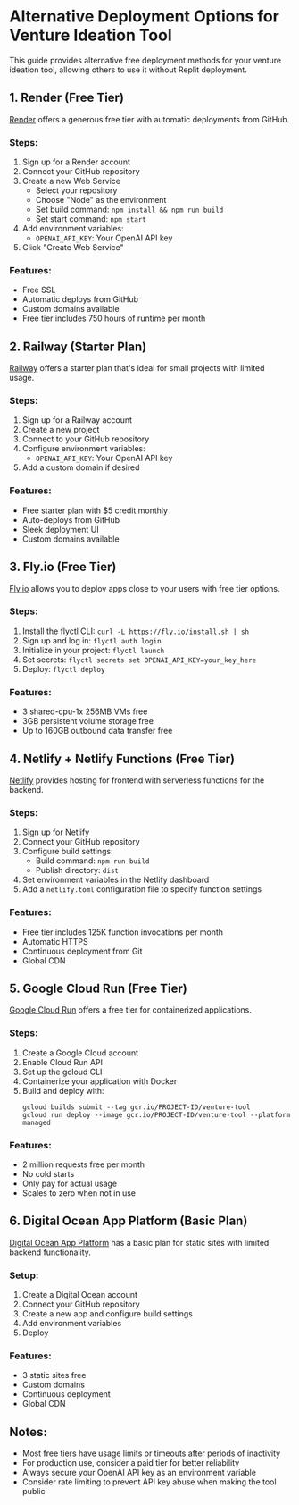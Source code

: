 # Alternative Deployment Options for Venture Ideation Tool

This guide provides alternative free deployment methods for your venture ideation tool, allowing others to use it without Replit deployment.

## 1. Render (Free Tier)

[Render](https://render.com/) offers a generous free tier with automatic deployments from GitHub.

### Steps:
1. Sign up for a Render account
2. Connect your GitHub repository
3. Create a new Web Service
   - Select your repository
   - Choose "Node" as the environment
   - Set build command: `npm install && npm run build`
   - Set start command: `npm start`
4. Add environment variables:
   - `OPENAI_API_KEY`: Your OpenAI API key
5. Click "Create Web Service"

### Features:
- Free SSL
- Automatic deploys from GitHub
- Custom domains available
- Free tier includes 750 hours of runtime per month

## 2. Railway (Starter Plan)

[Railway](https://railway.app/) offers a starter plan that's ideal for small projects with limited usage.

### Steps:
1. Sign up for a Railway account
2. Create a new project
3. Connect to your GitHub repository
4. Configure environment variables:
   - `OPENAI_API_KEY`: Your OpenAI API key
5. Add a custom domain if desired

### Features:
- Free starter plan with $5 credit monthly
- Auto-deploys from GitHub
- Sleek deployment UI
- Custom domains available

## 3. Fly.io (Free Tier)

[Fly.io](https://fly.io/) allows you to deploy apps close to your users with free tier options.

### Steps:
1. Install the flyctl CLI: `curl -L https://fly.io/install.sh | sh`
2. Sign up and log in: `flyctl auth login`
3. Initialize in your project: `flyctl launch`
4. Set secrets: `flyctl secrets set OPENAI_API_KEY=your_key_here`
5. Deploy: `flyctl deploy`

### Features:
- 3 shared-cpu-1x 256MB VMs free
- 3GB persistent volume storage free
- Up to 160GB outbound data transfer free

## 4. Netlify + Netlify Functions (Free Tier)

[Netlify](https://www.netlify.com/) provides hosting for frontend with serverless functions for the backend.

### Steps:
1. Sign up for Netlify
2. Connect your GitHub repository
3. Configure build settings:
   - Build command: `npm run build`
   - Publish directory: `dist`
4. Set environment variables in the Netlify dashboard
5. Add a `netlify.toml` configuration file to specify function settings

### Features:
- Free tier includes 125K function invocations per month
- Automatic HTTPS 
- Continuous deployment from Git
- Global CDN

## 5. Google Cloud Run (Free Tier)

[Google Cloud Run](https://cloud.google.com/run) offers a free tier for containerized applications.

### Steps:
1. Create a Google Cloud account
2. Enable Cloud Run API
3. Set up the gcloud CLI
4. Containerize your application with Docker
5. Build and deploy with:
   ```
   gcloud builds submit --tag gcr.io/PROJECT-ID/venture-tool
   gcloud run deploy --image gcr.io/PROJECT-ID/venture-tool --platform managed
   ```

### Features:
- 2 million requests free per month
- No cold starts
- Only pay for actual usage
- Scales to zero when not in use

## 6. Digital Ocean App Platform (Basic Plan)

[Digital Ocean App Platform](https://www.digitalocean.com/products/app-platform/) has a basic plan for static sites with limited backend functionality.

### Setup:
1. Create a Digital Ocean account
2. Connect your GitHub repository
3. Create a new app and configure build settings
4. Add environment variables
5. Deploy

### Features:
- 3 static sites free
- Custom domains
- Continuous deployment
- Global CDN

## Notes:
- Most free tiers have usage limits or timeouts after periods of inactivity
- For production use, consider a paid tier for better reliability
- Always secure your OpenAI API key as an environment variable
- Consider rate limiting to prevent API key abuse when making the tool public